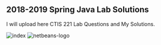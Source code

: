 <h2>2018-2019 Spring Java Lab Solutions</h2>
I will upload here CTIS 221 Lab Questions and My Solutions.



![index](https://user-images.githubusercontent.com/16281631/53685509-a35ac100-3d2c-11e9-8e12-4da5d33f8163.png)  		![netbeans-logo](https://user-images.githubusercontent.com/16281631/53685484-3f37fd00-3d2c-11e9-9e7c-bcf00dbefd1d.png)









